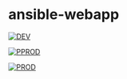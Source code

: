 # ansible-webapp


[![DEV](https://github.com/eazytrainingfr/ansible-webapp/actions/workflows/dev.yml/badge.svg?branch=main&event=pull_request)](https://github.com/eazytrainingfr/ansible-webapp/actions/workflows/dev.yml)

[![PPROD](https://github.com/eazytrainingfr/ansible-webapp/actions/workflows/pprod.yml/badge.svg?branch=main&event=push)](https://github.com/eazytrainingfr/ansible-webapp/actions/workflows/pprod.yml)

[![PROD](https://github.com/eazytrainingfr/ansible-webapp/actions/workflows/prod.yml/badge.svg?event=release)](https://github.com/eazytrainingfr/ansible-webapp/actions/workflows/prod.yml)
